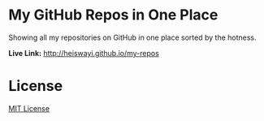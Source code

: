 # My GitHub Repos in One Place

Showing all my repositories on GitHub in one place sorted by the hotness.

**Live Link:** http://heiswayi.github.io/my-repos

# License

[MIT License](http://heiswayi.github.io/mit-license)
